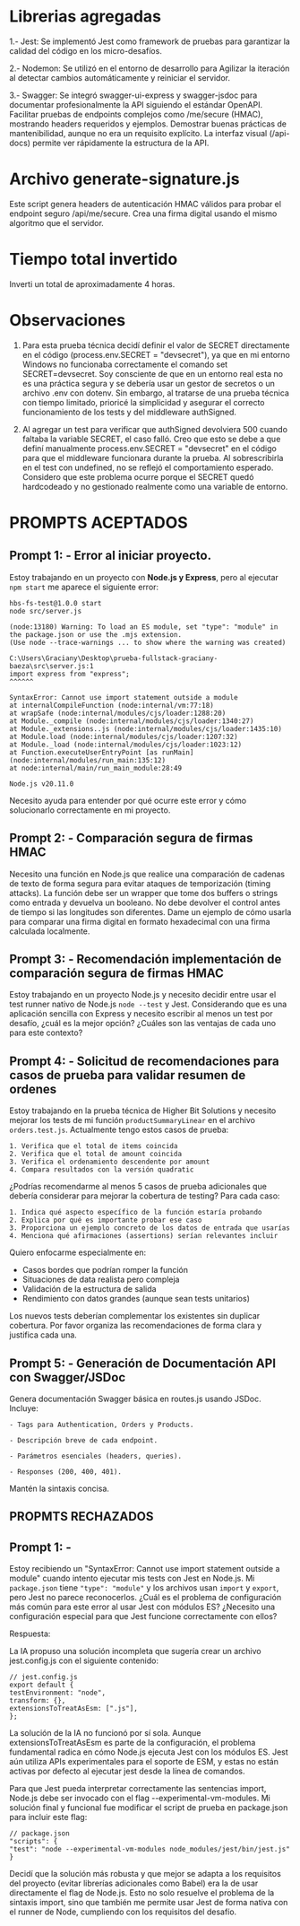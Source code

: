 # Librerias agregadas
1.- Jest: Se implementó Jest como framework de pruebas para garantizar la calidad del código en los micro-desafíos.

2.- Nodemon: Se utilizó en el entorno de desarrollo para Agilizar la iteración al detectar cambios automáticamente y reiniciar el servidor.

3.- Swagger: Se integró swagger-ui-express y swagger-jsdoc para documentar profesionalmente la API siguiendo el estándar OpenAPI.
            Facilitar pruebas de endpoints complejos como /me/secure (HMAC), mostrando headers requeridos y ejemplos.
            Demostrar buenas prácticas de mantenibilidad, aunque no era un requisito explícito. La interfaz visual (/api-docs) permite ver rápidamente la estructura de la API.

# Archivo generate-signature.js

Este script genera headers de autenticación HMAC válidos para probar el endpoint seguro /api/me/secure. Crea una firma digital usando el mismo algoritmo que el servidor.

# Tiempo total invertido

Inverti un total de aproximadamente 4 horas.

# Observaciones

1. Para esta prueba técnica decidí definir el valor de SECRET directamente en el código (process.env.SECRET = "devsecret"), ya que en mi entorno Windows no funcionaba correctamente el comando set SECRET=devsecret. Soy consciente de que en un entorno real esta no es una práctica segura y se debería usar un gestor de secretos o un archivo .env con dotenv. Sin embargo, al tratarse de una prueba técnica con tiempo limitado, prioricé la simplicidad y asegurar el correcto funcionamiento de los tests y del middleware authSigned.

2. Al agregar un test para verificar que authSigned devolviera 500 cuando faltaba la variable SECRET, el caso falló. Creo que esto se debe a que definí manualmente process.env.SECRET = "devsecret" en el código para que el middleware funcionara durante la prueba. Al sobrescribirla en el test con undefined, no se reflejó el comportamiento esperado. Considero que este problema ocurre porque el SECRET quedó hardcodeado y no gestionado realmente como una variable de entorno.

# PROMPTS ACEPTADOS
## Prompt 1: - Error al iniciar proyecto. 

Estoy trabajando en un proyecto con **Node.js y Express**, pero al ejecutar `npm start` me aparece el siguiente error:

    hbs-fs-test@1.0.0 start
    node src/server.js

    (node:13180) Warning: To load an ES module, set "type": "module" in the package.json or use the .mjs extension.
    (Use node --trace-warnings ... to show where the warning was created)

    C:\Users\Graciany\Desktop\prueba-fullstack-graciany-baeza\src\server.js:1
    import express from "express";
    ^^^^^^

    SyntaxError: Cannot use import statement outside a module
    at internalCompileFunction (node:internal/vm:77:18)
    at wrapSafe (node:internal/modules/cjs/loader:1288:20)
    at Module._compile (node:internal/modules/cjs/loader:1340:27)
    at Module._extensions..js (node:internal/modules/cjs/loader:1435:10)
    at Module.load (node:internal/modules/cjs/loader:1207:32)
    at Module._load (node:internal/modules/cjs/loader:1023:12)
    at Function.executeUserEntryPoint [as runMain] (node:internal/modules/run_main:135:12)
    at node:internal/main/run_main_module:28:49

    Node.js v20.11.0

Necesito ayuda para entender por qué ocurre este error y cómo solucionarlo correctamente en mi proyecto.

## Prompt 2: - Comparación segura de firmas HMAC

Necesito una función en Node.js que realice una comparación de cadenas de texto de forma segura para evitar ataques de temporización (timing attacks). La función debe ser un wrapper que tome dos buffers o strings como entrada y devuelva un booleano. No debe devolver el control antes de tiempo si las longitudes son diferentes. Dame un ejemplo de cómo usarla para comparar una firma digital en formato hexadecimal con una firma calculada localmente.


## Prompt 3: - Recomendación implementación de comparación segura de firmas HMAC

Estoy trabajando en un proyecto Node.js y necesito decidir entre usar el test runner nativo de Node.js `node --test` y Jest. Considerando que es una aplicación sencilla con Express y necesito escribir al menos un test por desafío, ¿cuál es la mejor opción? ¿Cuáles son las ventajas de cada uno para este contexto?


## Prompt 4: - Solicitud de recomendaciones para casos de prueba para validar resumen de ordenes
Estoy trabajando en la prueba técnica de Higher Bit Solutions y necesito mejorar los tests de mi función `productSummaryLinear` en el archivo `orders.test.js`. Actualmente tengo estos casos de prueba:

    1. Verifica que el total de items coincida
    2. Verifica que el total de amount coincida
    3. Verifica el ordenamiento descendente por amount
    4. Compara resultados con la versión quadratic

¿Podrías recomendarme al menos 5 casos de prueba adicionales que debería considerar para mejorar la cobertura de testing? Para cada caso:

    1. Indica qué aspecto específico de la función estaría probando
    2. Explica por qué es importante probar ese caso
    3. Proporciona un ejemplo concreto de los datos de entrada que usarías
    4. Menciona qué afirmaciones (assertions) serían relevantes incluir

Quiero enfocarme especialmente en:
- Casos bordes que podrían romper la función
- Situaciones de data realista pero compleja
- Validación de la estructura de salida
- Rendimiento con datos grandes (aunque sean tests unitarios)

Los nuevos tests deberían complementar los existentes sin duplicar cobertura. Por favor organiza las recomendaciones de forma clara y justifica cada una.

## Prompt 5: - Generación de Documentación API con Swagger/JSDoc
Genera documentación Swagger básica en routes.js usando JSDoc. Incluye:

    - Tags para Authentication, Orders y Products.

    - Descripción breve de cada endpoint.

    - Parámetros esenciales (headers, queries).

    - Responses (200, 400, 401).

Mantén la sintaxis concisa.

## PROPMTS RECHAZADOS

## Prompt 1: - 

Estoy recibiendo un "SyntaxError: Cannot use import statement outside a module" cuando intento ejecutar mis tests con Jest en Node.js. Mi `package.json` tiene `"type": "module"` y los archivos usan `import` y `export`, pero Jest no parece reconocerlos. ¿Cuál es el problema de configuración más común para este error al usar Jest con módulos ES? ¿Necesito una configuración especial para que Jest funcione correctamente con ellos?

Respuesta: 

La IA propuso una solución incompleta que sugería crear un archivo jest.config.js con el siguiente contenido:

    // jest.config.js
    export default {
    testEnvironment: "node",
    transform: {},
    extensionsToTreatAsEsm: [".js"],
    };

La solución de la IA no funcionó por sí sola. Aunque extensionsToTreatAsEsm es parte de la configuración, el problema fundamental radica en cómo Node.js ejecuta Jest con los módulos ES. Jest aún utiliza APIs experimentales para el soporte de ESM, y estas no están activas por defecto al ejecutar jest desde la línea de comandos.

Para que Jest pueda interpretar correctamente las sentencias import, Node.js debe ser invocado con el flag --experimental-vm-modules. Mi solución final y funcional fue modificar el script de prueba en package.json para incluir este flag:

    // package.json
    "scripts": {
    "test": "node --experimental-vm-modules node_modules/jest/bin/jest.js"
    }

Decidí que la solución más robusta y que mejor se adapta a los requisitos del proyecto (evitar librerías adicionales como Babel) era la de usar directamente el flag de Node.js. Esto no solo resuelve el problema de la sintaxis import, sino que también me permite usar Jest de forma nativa con el runner de Node, cumpliendo con los requisitos del desafío.


